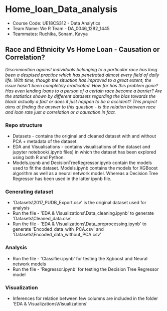# Home_loan_Data_analysis  

* Course Code: UE18CS312 - Data Analytics</br>
* Team Name: We R Team - DA_0046_1282_1445</br>
* Teammates: Ruchika, Sonam, Kavya</br>

## Race and Ethnicity Vs Home Loan - Causation or Correlation?
*Discrimination against individuals belonging to a particular race has long been a despised practice which has penetrated almost every field of daily life. With time, though the situation has improved to a great extent, the issue hasn't been completely eradicated. How far has this problem gone? Has even lending loans to a person of a certain race become a barrier? Are the statistics shown by different datasets regarding the bias towards the black actually a fact or does it just happen to be a accident?
This project aims at finding the answer to this question - is the relation between race and loan rate just a correlation or a causation in fact.*

### Repo structure
* Datasets -  contains the original and cleaned dataset with and without PCA + metadata of the dataset.  
* EDA and Visualisations - contains visualisations of the dataset and jupyter notebook(.ipynb files) in which the dataset has been explored using both R and Python.  
* Models.ipynb and DecisionTreeRegressor.ipynb contain the models used to fit the dataset. Models.ipynb contains the models for XGBoost algorithm as well as a neural network model. Whereas a Decision Tree Regressor has been used in the latter ipynb file.

### Generating dataset
* 'Datasets\2017_PUDB_Export.csv' is the original dataset used for analysis
* Run the file - 'EDA & Visualizations\Data_cleaning.ipynb' to generate 'Datasets\Cleaned_data.csv'
* Run the file - 'EDA & Visualizations\Data_preprocessing.ipynb' to generate 'Encoded_data_with_PCA.csv' and 'Datasets\Encoded_data_without_PCA.csv'

### Analysis
* Run the file - 'Classifier.ipynb' for testing the Xgboost and Neural network models
* Run the file - 'Regressor.ipynb' for testing the Decision Tree Regressor model

### Visualization
* Inferences for relation between few columns are included in the folder 'EDA & Visualizations\Visualizations\'
